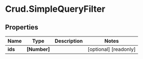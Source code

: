 # Crud.SimpleQueryFilter

## Properties

Name | Type | Description | Notes
------------ | ------------- | ------------- | -------------
**ids** | **[Number]** |  | [optional] [readonly] 


